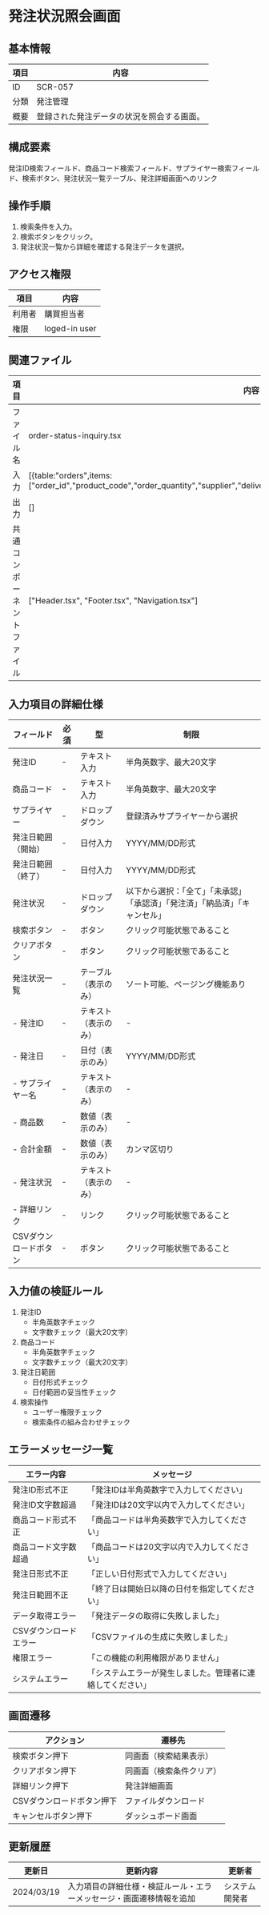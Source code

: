 # 発注状況照会画面

## 基本情報
| 項目 | 内容 |
|------|------|
| ID | SCR-057 |
| 分類 | 発注管理 |
| 概要 | 登録された発注データの状況を照会する画面。 |

## 構成要素
発注ID検索フィールド、商品コード検索フィールド、サプライヤー検索フィールド、検索ボタン、発注状況一覧テーブル、発注詳細画面へのリンク

## 操作手順
1. 検索条件を入力。
2. 検索ボタンをクリック。
3. 発注状況一覧から詳細を確認する発注データを選択。

## アクセス権限
| 項目 | 内容 |
|------|------|
| 利用者 | 購買担当者 |
| 権限 | loged-in user |

## 関連ファイル
| 項目 | 内容 |
|------|------|
| ファイル名 | order-status-inquiry.tsx |
| 入力 | [{table:"orders",items:["order_id","product_code","order_quantity","supplier","delivery_date","order_date","order_status","order_supplier"]}] |
| 出力 | [] |
| 共通コンポーネントファイル | [\"Header.tsx\", \"Footer.tsx\", \"Navigation.tsx\"] |

## 入力項目の詳細仕様
| フィールド | 必須 | 型 | 制限 |
|------------|------|-----|------|
| 発注ID | - | テキスト入力 | 半角英数字、最大20文字 |
| 商品コード | - | テキスト入力 | 半角英数字、最大20文字 |
| サプライヤー | - | ドロップダウン | 登録済みサプライヤーから選択 |
| 発注日範囲（開始） | - | 日付入力 | YYYY/MM/DD形式 |
| 発注日範囲（終了） | - | 日付入力 | YYYY/MM/DD形式 |
| 発注状況 | - | ドロップダウン | 以下から選択：「全て」「未承認」「承認済」「発注済」「納品済」「キャンセル」 |
| 検索ボタン | - | ボタン | クリック可能状態であること |
| クリアボタン | - | ボタン | クリック可能状態であること |
| 発注状況一覧 | - | テーブル（表示のみ） | ソート可能、ページング機能あり |
| - 発注ID | - | テキスト（表示のみ） | - |
| - 発注日 | - | 日付（表示のみ） | YYYY/MM/DD形式 |
| - サプライヤー名 | - | テキスト（表示のみ） | - |
| - 商品数 | - | 数値（表示のみ） | - |
| - 合計金額 | - | 数値（表示のみ） | カンマ区切り |
| - 発注状況 | - | テキスト（表示のみ） | - |
| - 詳細リンク | - | リンク | クリック可能状態であること |
| CSVダウンロードボタン | - | ボタン | クリック可能状態であること |

## 入力値の検証ルール
1. 発注ID
   - 半角英数字チェック
   - 文字数チェック（最大20文字）
2. 商品コード
   - 半角英数字チェック
   - 文字数チェック（最大20文字）
3. 発注日範囲
   - 日付形式チェック
   - 日付範囲の妥当性チェック
4. 検索操作
   - ユーザー権限チェック
   - 検索条件の組み合わせチェック

## エラーメッセージ一覧
| エラー内容 | メッセージ |
|------------|------------|
| 発注ID形式不正 | 「発注IDは半角英数字で入力してください」 |
| 発注ID文字数超過 | 「発注IDは20文字以内で入力してください」 |
| 商品コード形式不正 | 「商品コードは半角英数字で入力してください」 |
| 商品コード文字数超過 | 「商品コードは20文字以内で入力してください」 |
| 発注日形式不正 | 「正しい日付形式で入力してください」 |
| 発注日範囲不正 | 「終了日は開始日以降の日付を指定してください」 |
| データ取得エラー | 「発注データの取得に失敗しました」 |
| CSVダウンロードエラー | 「CSVファイルの生成に失敗しました」 |
| 権限エラー | 「この機能の利用権限がありません」 |
| システムエラー | 「システムエラーが発生しました。管理者に連絡してください」 |

## 画面遷移
| アクション | 遷移先 |
|------------|--------|
| 検索ボタン押下 | 同画面（検索結果表示） |
| クリアボタン押下 | 同画面（検索条件クリア） |
| 詳細リンク押下 | 発注詳細画面 |
| CSVダウンロードボタン押下 | ファイルダウンロード |
| キャンセルボタン押下 | ダッシュボード画面 |

## 更新履歴
| 更新日 | 更新内容 | 更新者 |
|--------|----------|--------|
| 2024/03/19 | 入力項目の詳細仕様・検証ルール・エラーメッセージ・画面遷移情報を追加 | システム開発者 |
